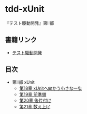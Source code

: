 # tdd-xUnit
『テスト駆動開発』第II部

## 書籍リンク
* [テスト駆動開発](http://shop.ohmsha.co.jp/shopdetail/000000004967/)

## 目次
* 第II部 xUnit
  * [第18章 xUnitへ向かう小さな一歩](https://github.com/sgyatto/tdd-xUnit/pull/1)
  * [第19章 前準備](https://github.com/sgyatto/tdd-xUnit/pull/2)
  * [第20章 後片付け](https://github.com/sgyatto/tdd-xUnit/pull/3)
  * [第21章 数え上げ](https://github.com/sgyatto/tdd-xUnit/pull/4)
